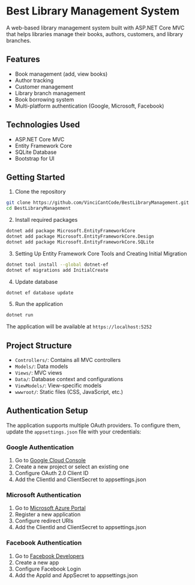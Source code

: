 # Best Library Management System

A web-based library management system built with ASP.NET Core MVC that helps libraries manage their books, authors, customers, and library branches.

## Features

- Book management (add, view books)
- Author tracking
- Customer management
- Library branch management
- Book borrowing system
- Multi-platform authentication (Google, Microsoft, Facebook)

## Technologies Used

- ASP.NET Core MVC
- Entity Framework Core
- SQLite Database
- Bootstrap for UI

## Getting Started

1. Clone the repository
```bash
git clone https://github.com/VinciCantCode/BestLibraryManagement.git 
cd BestLibraryManagement
```

2. Install required packages
```bash
dotnet add package Microsoft.EntityFrameworkCore
dotnet add package Microsoft.EntityFrameworkCore.Design
dotnet add package Microsoft.EntityFrameworkCore.SQLite  

```
3. Setting Up Entity Framework Core Tools and Creating Initial Migration
```bash
dotnet tool install --global dotnet-ef
dotnet ef migrations add InitialCreate
```

4. Update database
```bash
dotnet ef database update
```

5. Run the application
```bash
dotnet run
```

The application will be available at `https://localhost:5252`

## Project Structure

- `Controllers/`: Contains all MVC controllers
- `Models/`: Data models
- `Views/`: MVC views
- `Data/`: Database context and configurations
- `ViewModels/`: View-specific models
- `wwwroot/`: Static files (CSS, JavaScript, etc.)

## Authentication Setup

The application supports multiple OAuth providers. To configure them, update the `appsettings.json` file with your credentials:

### Google Authentication
1. Go to [Google Cloud Console](https://console.cloud.google.com/)
2. Create a new project or select an existing one
3. Configure OAuth 2.0 Client ID
4. Add the ClientId and ClientSecret to appsettings.json

### Microsoft Authentication
1. Go to [Microsoft Azure Portal](https://portal.azure.com/)
2. Register a new application
3. Configure redirect URIs
4. Add the ClientId and ClientSecret to appsettings.json

### Facebook Authentication
1. Go to [Facebook Developers](https://developers.facebook.com/)
2. Create a new app
3. Configure Facebook Login
4. Add the AppId and AppSecret to appsettings.json
